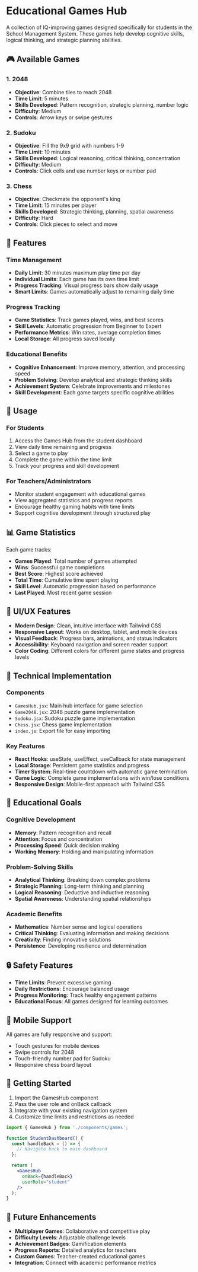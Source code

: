 # Educational Games Hub

A collection of IQ-improving games designed specifically for students in the School Management System. These games help develop cognitive skills, logical thinking, and strategic planning abilities.

## 🎮 Available Games

### 1. 2048
- **Objective**: Combine tiles to reach 2048
- **Time Limit**: 5 minutes
- **Skills Developed**: Pattern recognition, strategic planning, number logic
- **Difficulty**: Medium
- **Controls**: Arrow keys or swipe gestures

### 2. Sudoku
- **Objective**: Fill the 9x9 grid with numbers 1-9
- **Time Limit**: 10 minutes
- **Skills Developed**: Logical reasoning, critical thinking, concentration
- **Difficulty**: Medium
- **Controls**: Click cells and use number keys or number pad

### 3. Chess
- **Objective**: Checkmate the opponent's king
- **Time Limit**: 15 minutes per player
- **Skills Developed**: Strategic thinking, planning, spatial awareness
- **Difficulty**: Hard
- **Controls**: Click pieces to select and move

## 🎯 Features

### Time Management
- **Daily Limit**: 30 minutes maximum play time per day
- **Individual Limits**: Each game has its own time limit
- **Progress Tracking**: Visual progress bars show daily usage
- **Smart Limits**: Games automatically adjust to remaining daily time

### Progress Tracking
- **Game Statistics**: Track games played, wins, and best scores
- **Skill Levels**: Automatic progression from Beginner to Expert
- **Performance Metrics**: Win rates, average completion times
- **Local Storage**: All progress saved locally

### Educational Benefits
- **Cognitive Enhancement**: Improve memory, attention, and processing speed
- **Problem Solving**: Develop analytical and strategic thinking skills
- **Achievement System**: Celebrate improvements and milestones
- **Skill Development**: Each game targets specific cognitive abilities

## 🚀 Usage

### For Students
1. Access the Games Hub from the student dashboard
2. View daily time remaining and progress
3. Select a game to play
4. Complete the game within the time limit
5. Track your progress and skill development

### For Teachers/Administrators
- Monitor student engagement with educational games
- View aggregated statistics and progress reports
- Encourage healthy gaming habits with time limits
- Support cognitive development through structured play

## 📊 Game Statistics

Each game tracks:
- **Games Played**: Total number of games attempted
- **Wins**: Successful game completions
- **Best Score**: Highest score achieved
- **Total Time**: Cumulative time spent playing
- **Skill Level**: Automatic progression based on performance
- **Last Played**: Most recent game session

## 🎨 UI/UX Features

- **Modern Design**: Clean, intuitive interface with Tailwind CSS
- **Responsive Layout**: Works on desktop, tablet, and mobile devices
- **Visual Feedback**: Progress bars, animations, and status indicators
- **Accessibility**: Keyboard navigation and screen reader support
- **Color Coding**: Different colors for different game states and progress levels

## 🔧 Technical Implementation

### Components
- `GamesHub.jsx`: Main hub interface for game selection
- `Game2048.jsx`: 2048 puzzle game implementation
- `Sudoku.jsx`: Sudoku puzzle game implementation
- `Chess.jsx`: Chess game implementation
- `index.js`: Export file for easy importing

### Key Features
- **React Hooks**: useState, useEffect, useCallback for state management
- **Local Storage**: Persistent game statistics and progress
- **Timer System**: Real-time countdown with automatic game termination
- **Game Logic**: Complete game implementations with win/lose conditions
- **Responsive Design**: Mobile-first approach with Tailwind CSS

## 🎯 Educational Goals

### Cognitive Development
- **Memory**: Pattern recognition and recall
- **Attention**: Focus and concentration
- **Processing Speed**: Quick decision making
- **Working Memory**: Holding and manipulating information

### Problem-Solving Skills
- **Analytical Thinking**: Breaking down complex problems
- **Strategic Planning**: Long-term thinking and planning
- **Logical Reasoning**: Deductive and inductive reasoning
- **Spatial Awareness**: Understanding spatial relationships

### Academic Benefits
- **Mathematics**: Number sense and logical operations
- **Critical Thinking**: Evaluating information and making decisions
- **Creativity**: Finding innovative solutions
- **Persistence**: Developing resilience and determination

## 🔒 Safety Features

- **Time Limits**: Prevent excessive gaming
- **Daily Restrictions**: Encourage balanced usage
- **Progress Monitoring**: Track healthy engagement patterns
- **Educational Focus**: All games designed for learning outcomes

## 📱 Mobile Support

All games are fully responsive and support:
- Touch gestures for mobile devices
- Swipe controls for 2048
- Touch-friendly number pad for Sudoku
- Responsive chess board layout

## 🎉 Getting Started

1. Import the GamesHub component
2. Pass the user role and onBack callback
3. Integrate with your existing navigation system
4. Customize time limits and restrictions as needed

```jsx
import { GamesHub } from './components/games';

function StudentDashboard() {
  const handleBack = () => {
    // Navigate back to main dashboard
  };

  return (
    <GamesHub 
      onBack={handleBack}
      userRole="student"
    />
  );
}
```

## 🔮 Future Enhancements

- **Multiplayer Games**: Collaborative and competitive play
- **Difficulty Levels**: Adjustable challenge levels
- **Achievement Badges**: Gamification elements
- **Progress Reports**: Detailed analytics for teachers
- **Custom Games**: Teacher-created educational games
- **Integration**: Connect with academic performance metrics 